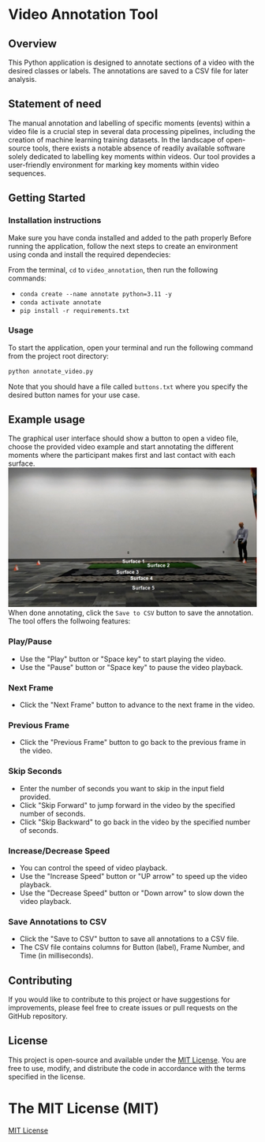 # Video Annotation Tool

## Overview
This Python application is designed to annotate sections of a video with the desired classes or labels. The annotations are saved to a CSV file for later analysis.

## Statement of need
The manual annotation and labelling of specific moments (events) within a video file is a crucial step in several data processing pipelines, including the creation of machine learning training datasets. In the landscape of open-source tools, there exists a notable absence of readily available software solely dedicated to labelling key moments within videos. Our tool provides a user-friendly environment for marking key moments within video sequences.  

## Getting Started

### Installation instructions
Make sure you have conda installed and added to the path properly
Before running the application, follow the next steps to create an environment using conda and install the required dependecies:

From the terminal, `cd` to `video_annotation`, then run the following commands:
- `conda create --name annotate python=3.11 -y`
- `conda activate annotate`
- `pip install -r requirements.txt`

### Usage
To start the application, open your terminal and run the following command from the project root directory:
```bash
python annotate_video.py
```
Note that you should have a file called `buttons.txt` where you specify the desired button names for your use case.

## Example usage
The graphical user interface should show a button to open a video file, choose the provided video example and start annotating the different moments where the participant makes first and last contact with each surface. 
![Surfaces](example.jpg)
When done annotating, click the `Save to CSV` button to save the annotation. The tool offers the follwoing features:

### Play/Pause
- Use the "Play" button or "Space key" to start playing the video.
- Use the "Pause" button or "Space key" to pause the video playback.

### Next Frame
- Click the "Next Frame" button to advance to the next frame in the video.

### Previous Frame
- Click the "Previous Frame" button to go back to the previous frame in the video.

### Skip Seconds
- Enter the number of seconds you want to skip in the input field provided.
- Click "Skip Forward" to jump forward in the video by the specified number of seconds.
- Click "Skip Backward" to go back in the video by the specified number of seconds.

### Increase/Decrease Speed
- You can control the speed of video playback.
- Use the "Increase Speed" button or "UP arrow" to speed up the video playback.
- Use the "Decrease Speed" button or "Down arrow" to slow down the video playback.

### Save Annotations to CSV
- Click the "Save to CSV" button to save all annotations to a CSV file.
- The CSV file contains columns for Button (label), Frame Number, and Time (in milliseconds).

## Contributing
If you would like to contribute to this project or have suggestions for improvements, please feel free to create issues or pull requests on the GitHub repository.

## License

This project is open-source and available under the [MIT License](LICENSE). You are free to use, modify, and distribute the code in accordance with the terms specified in the license.

The MIT License (MIT)
=====================

[MIT License](https://opensource.org/licenses/MIT)